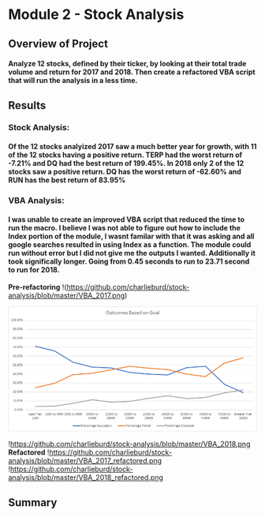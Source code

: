 # Module 2 - Stock Analysis

## Overview of Project

#### Analyze 12 stocks, defined by their ticker, by looking at their total trade volume and return for 2017 and 2018. Then create a refactored VBA script that will run the analysis in a less time. 


## Results

### Stock Analysis:

#### Of the 12 stocks analyized 2017 saw a much better year for growth, with 11 of the 12 stocks having a positive return. TERP had the worst return of -7.21% and DQ had the best return of 199.45%. In  2018 only 2 of the 12 stocks saw a positive return. DQ has the worst return of -62.60% and RUN has the best return of 83.95%

### VBA Analysis:

#### I was unable to create an improved VBA script that reduced the time to run the macro. I believe I was not able to figure out how to include the Index portion of the module, I wasnt familar with that it was asking and all google searches resulted in using Index as a function. The module could run without error but I did not give me the outputs I wanted. Additionally it took significally longer. Going from 0.45 seconds to run to 23.71 second to run for 2018.

**Pre-refactoring**
!(https://github.com/charlieburd/stock-analysis/blob/master/VBA_2017.png)

![stacked_launch_outcomes](https://github.com/charlieburd/kickstarter-analysis/blob/master/Outcomes_vs_Goals.png)


!https://github.com/charlieburd/stock-analysis/blob/master/VBA_2018.png
**Refactored**
!https://github.com/charlieburd/stock-analysis/blob/master/VBA_2017_refactored.png
!https://github.com/charlieburd/stock-analysis/blob/master/VBA_2018_refactored.png

## Summary
